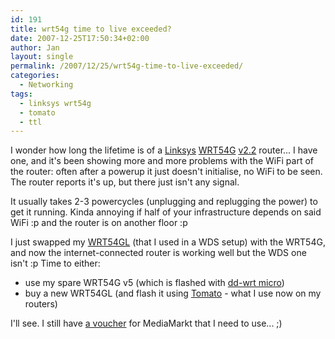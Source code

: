 ```yaml
---
id: 191
title: wrt54g time to live exceeded?
date: 2007-12-25T17:50:34+02:00
author: Jan
layout: single
permalink: /2007/12/25/wrt54g-time-to-live-exceeded/
categories:
  - Networking
tags:
  - linksys wrt54g
  - tomato
  - ttl
---
```

I wonder how long the lifetime is of a [Linksys](http://www.linksys.com/) [WRT54G](http://www.linksys.com/servlet/Satellite?c=L_Product_C2&childpagename=US%2FLayout&cid=1149562300349&pagename=Linksys%2FCommon%2FVisitorWrapper) [v2.2](http://en.wikipedia.org/wiki/WRT54G#WRT54G) router... I have one, and it's been showing more and more problems with the WiFi part of the router: often after a powerup it just doesn't initialise, no WiFi to be seen. The router reports it's up, but there just isn't any signal.

It usually takes 2-3 powercycles (unplugging and replugging the power) to get it running. Kinda annoying if half of your infrastructure depends on said WiFi :p and the router is on another floor :p

I just swapped my [WRT54GL](http://www.linksys.com/servlet/Satellite?c=L_Product_C2&childpagename=US%2FLayout&cid=1133202177241&pagename=Linksys%2FCommon%2FVisitorWrapper) (that I used in a WDS setup) with the WRT54G, and now the internet-connected router is working well but the WDS one isn't :p Time to either:

  * use my spare WRT54G v5 (which is flashed with [dd-wrt micro](http://www.dd-wrt.com))
  * buy a new WRT54GL (and flash it using [Tomato](http://www.polarcloud.com/tomato) - what I use now on my routers) 

I'll see. I still have [a voucher](/2007/09/30/so-long-and-thanks-for-all-the-fish/) for MediaMarkt that I need to use... ;)